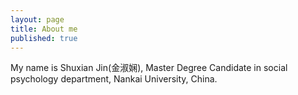 ```yaml
---
layout: page
title: About me
published: true
---
```


My name is Shuxian Jin(金淑娴), Master Degree Candidate in social psychology department, Nankai University, China.

